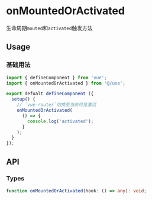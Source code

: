 # onMountedOrActivated
生命周期`mouted`和`activated`触发方法

## Usage
### 基础用法
```ts
import { defineComponent } from 'vue';
import { onMountedOrActivated } from '@/use';

export defualt defineComponent ({
  setup() {
    // `vue-router`切换至当前可见激活
    onMountedOrActivated(
      () => {
        console.log('activated');
      }
    );
  }
});
```

## API
### Types
```ts
function onMountedOrActivated(hook: () => any): void;
```
